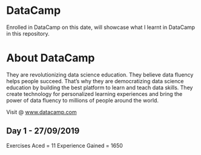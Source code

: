 # DataCamp
Enrolled in DataCamp on this date, will showcase what I learnt in DataCamp in this repository.

# About DataCamp

They are revolutionizing data science education. They believe data fluency helps people succeed. That’s why they are democratizing data science education by building the best platform to learn and teach data skills. They create technology for personalized learning experiences and bring the power of data fluency to millions of people around the world.

Visit @ www.datacamp.com

## Day 1 - 27/09/2019

Exercises Aced = 11
Experience Gained = 1650
